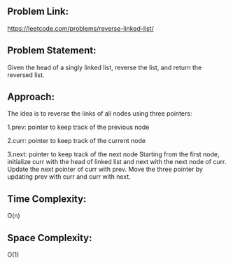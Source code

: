 ## Problem Link: 
https://leetcode.com/problems/reverse-linked-list/
## Problem Statement: 
Given the head of a singly linked list, reverse the list, and return the reversed list. 
## Approach: 
The idea is to reverse the links of all nodes using three pointers: 


1.prev: pointer to keep track of the previous node


2.curr: pointer to keep track of the current node 


3.next: pointer to keep track of the next node
Starting from the first node, initialize curr with the head of linked list and next with the next node of curr. Update the next pointer of curr with prev. Move the three pointer by updating prev with curr and curr with next.
## Time Complexity: 
O(n) 
## Space Complexity: 
O(1)
